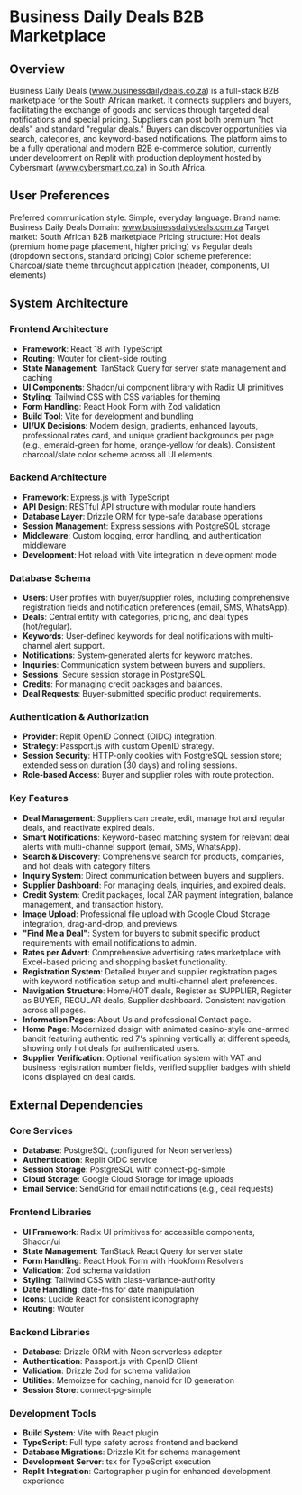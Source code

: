 # Business Daily Deals B2B Marketplace

## Overview

Business Daily Deals (www.businessdailydeals.co.za) is a full-stack B2B marketplace for the South African market. It connects suppliers and buyers, facilitating the exchange of goods and services through targeted deal notifications and special pricing. Suppliers can post both premium "hot deals" and standard "regular deals." Buyers can discover opportunities via search, categories, and keyword-based notifications. The platform aims to be a fully operational and modern B2B e-commerce solution, currently under development on Replit with production deployment hosted by Cybersmart (www.cybersmart.co.za) in South Africa.

## User Preferences

Preferred communication style: Simple, everyday language.
Brand name: Business Daily Deals
Domain: www.businessdailydeals.com.za
Target market: South African B2B marketplace
Pricing structure: Hot deals (premium home page placement, higher pricing) vs Regular deals (dropdown sections, standard pricing)
Color scheme preference: Charcoal/slate theme throughout application (header, components, UI elements)

## System Architecture

### Frontend Architecture
- **Framework**: React 18 with TypeScript
- **Routing**: Wouter for client-side routing
- **State Management**: TanStack Query for server state management and caching
- **UI Components**: Shadcn/ui component library with Radix UI primitives
- **Styling**: Tailwind CSS with CSS variables for theming
- **Form Handling**: React Hook Form with Zod validation
- **Build Tool**: Vite for development and bundling
- **UI/UX Decisions**: Modern design, gradients, enhanced layouts, professional rates card, and unique gradient backgrounds per page (e.g., emerald-green for home, orange-yellow for deals). Consistent charcoal/slate color scheme across all UI elements.

### Backend Architecture
- **Framework**: Express.js with TypeScript
- **API Design**: RESTful API structure with modular route handlers
- **Database Layer**: Drizzle ORM for type-safe database operations
- **Session Management**: Express sessions with PostgreSQL storage
- **Middleware**: Custom logging, error handling, and authentication middleware
- **Development**: Hot reload with Vite integration in development mode

### Database Schema
- **Users**: User profiles with buyer/supplier roles, including comprehensive registration fields and notification preferences (email, SMS, WhatsApp).
- **Deals**: Central entity with categories, pricing, and deal types (hot/regular).
- **Keywords**: User-defined keywords for deal notifications with multi-channel alert support.
- **Notifications**: System-generated alerts for keyword matches.
- **Inquiries**: Communication system between buyers and suppliers.
- **Sessions**: Secure session storage in PostgreSQL.
- **Credits**: For managing credit packages and balances.
- **Deal Requests**: Buyer-submitted specific product requirements.

### Authentication & Authorization
- **Provider**: Replit OpenID Connect (OIDC) integration.
- **Strategy**: Passport.js with custom OpenID strategy.
- **Session Security**: HTTP-only cookies with PostgreSQL session store; extended session duration (30 days) and rolling sessions.
- **Role-based Access**: Buyer and supplier roles with route protection.

### Key Features
- **Deal Management**: Suppliers can create, edit, manage hot and regular deals, and reactivate expired deals.
- **Smart Notifications**: Keyword-based matching system for relevant deal alerts with multi-channel support (email, SMS, WhatsApp).
- **Search & Discovery**: Comprehensive search for products, companies, and hot deals with category filters.
- **Inquiry System**: Direct communication between buyers and suppliers.
- **Supplier Dashboard**: For managing deals, inquiries, and expired deals.
- **Credit System**: Credit packages, local ZAR payment integration, balance management, and transaction history.
- **Image Upload**: Professional file upload with Google Cloud Storage integration, drag-and-drop, and previews.
- **"Find Me a Deal"**: System for buyers to submit specific product requirements with email notifications to admin.
- **Rates per Advert**: Comprehensive advertising rates marketplace with Excel-based pricing and shopping basket functionality.
- **Registration System**: Detailed buyer and supplier registration pages with keyword notification setup and multi-channel alert preferences.
- **Navigation Structure**: Home/HOT deals, Register as SUPPLIER, Register as BUYER, REGULAR deals, Supplier dashboard. Consistent navigation across all pages.
- **Information Pages**: About Us and professional Contact page.
- **Home Page**: Modernized design with animated casino-style one-armed bandit featuring authentic red 7's spinning vertically at different speeds, showing only hot deals for authenticated users.
- **Supplier Verification**: Optional verification system with VAT and business registration number fields, verified supplier badges with shield icons displayed on deal cards.

## External Dependencies

### Core Services
- **Database**: PostgreSQL (configured for Neon serverless)
- **Authentication**: Replit OIDC service
- **Session Storage**: PostgreSQL with connect-pg-simple
- **Cloud Storage**: Google Cloud Storage for image uploads
- **Email Service**: SendGrid for email notifications (e.g., deal requests)

### Frontend Libraries
- **UI Framework**: Radix UI primitives for accessible components, Shadcn/ui
- **State Management**: TanStack React Query for server state
- **Form Handling**: React Hook Form with Hookform Resolvers
- **Validation**: Zod schema validation
- **Styling**: Tailwind CSS with class-variance-authority
- **Date Handling**: date-fns for date manipulation
- **Icons**: Lucide React for consistent iconography
- **Routing**: Wouter

### Backend Libraries
- **Database**: Drizzle ORM with Neon serverless adapter
- **Authentication**: Passport.js with OpenID Client
- **Validation**: Drizzle Zod for schema validation
- **Utilities**: Memoizee for caching, nanoid for ID generation
- **Session Store**: connect-pg-simple

### Development Tools
- **Build System**: Vite with React plugin
- **TypeScript**: Full type safety across frontend and backend
- **Database Migrations**: Drizzle Kit for schema management
- **Development Server**: tsx for TypeScript execution
- **Replit Integration**: Cartographer plugin for enhanced development experience